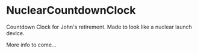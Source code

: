 # NuclearCountdownClock
Countdown Clock for John's retirement. Made to look like a nuclear launch device.

More info to come...
